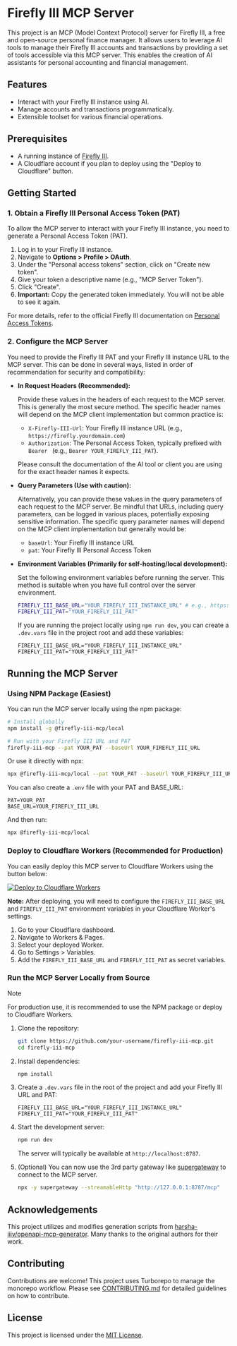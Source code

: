 # Firefly III MCP Server

This project is an MCP (Model Context Protocol) server for Firefly III, a free and open-source personal finance manager. It allows users to leverage AI tools to manage their Firefly III accounts and transactions by providing a set of tools accessible via this MCP server. This enables the creation of AI assistants for personal accounting and financial management.

## Features

*   Interact with your Firefly III instance using AI.
*   Manage accounts and transactions programmatically.
*   Extensible toolset for various financial operations.

## Prerequisites

*   A running instance of [Firefly III](https://www.firefly-iii.org/).
*   A Cloudflare account if you plan to deploy using the "Deploy to Cloudflare" button.

## Getting Started

### 1. Obtain a Firefly III Personal Access Token (PAT)

To allow the MCP server to interact with your Firefly III instance, you need to generate a Personal Access Token (PAT).

1.  Log in to your Firefly III instance.
2.  Navigate to **Options > Profile > OAuth**.
3.  Under the "Personal access tokens" section, click on "Create new token".
4.  Give your token a descriptive name (e.g., "MCP Server Token").
5.  Click "Create".
6.  **Important:** Copy the generated token immediately. You will not be able to see it again.

For more details, refer to the official Firefly III documentation on [Personal Access Tokens](https://docs.firefly-iii.org/how-to/firefly-iii/features/api/).

### 2. Configure the MCP Server

You need to provide the Firefly III PAT and your Firefly III instance URL to the MCP server. This can be done in several ways, listed in order of recommendation for security and compatibility:

*   **In Request Headers (Recommended):**

    Provide these values in the headers of each request to the MCP server. This is generally the most secure method. The specific header names will depend on the MCP client implementation but common practice is:
    *   `X-Firefly-III-Url`: Your Firefly III instance URL (e.g., `https://firefly.yourdomain.com`)
    *   `Authorization`: The Personal Access Token, typically prefixed with `Bearer ` (e.g., `Bearer YOUR_FIREFLY_III_PAT`).

    Please consult the documentation of the AI tool or client you are using for the exact header names it expects.

*   **Query Parameters (Use with caution):**

    Alternatively, you can provide these values in the query parameters of each request to the MCP server. Be mindful that URLs, including query parameters, can be logged in various places, potentially exposing sensitive information.
    The specific query parameter names will depend on the MCP client implementation but generally would be:
    *   `baseUrl`: Your Firefly III instance URL
    *   `pat`: Your Firefly III Personal Access Token

*   **Environment Variables (Primarily for self-hosting/local development):**

    Set the following environment variables before running the server. This method is suitable when you have full control over the server environment.

    ```bash
    FIREFLY_III_BASE_URL="YOUR_FIREFLY_III_INSTANCE_URL" # e.g., https://firefly.yourdomain.com
    FIREFLY_III_PAT="YOUR_FIREFLY_III_PAT"
    ```

    If you are running the project locally using `npm run dev`, you can create a `.dev.vars` file in the project root and add these variables:

    ```
    FIREFLY_III_BASE_URL="YOUR_FIREFLY_III_INSTANCE_URL"
    FIREFLY_III_PAT="YOUR_FIREFLY_III_PAT"
    ```

## Running the MCP Server

### Using NPM Package (Easiest)

You can run the MCP server locally using the npm package:

```bash
# Install globally
npm install -g @firefly-iii-mcp/local

# Run with your Firefly III URL and PAT
firefly-iii-mcp --pat YOUR_PAT --baseUrl YOUR_FIREFLY_III_URL
```

Or use it directly with npx:

```bash
npx @firefly-iii-mcp/local --pat YOUR_PAT --baseUrl YOUR_FIREFLY_III_URL
```

You can also create a `.env` file with your PAT and BASE_URL:

```
PAT=YOUR_PAT
BASE_URL=YOUR_FIREFLY_III_URL
```

And then run:

```bash
npx @firefly-iii-mcp/local
```

### Deploy to Cloudflare Workers (Recommended for Production)

You can easily deploy this MCP server to Cloudflare Workers using the button below:

[![Deploy to Cloudflare Workers](https://deploy.workers.cloudflare.com/button)](https://deploy.workers.cloudflare.com/?url=https://github.com/etnperlong/firefly-iii-mcp)

**Note:** After deploying, you will need to configure the `FIREFLY_III_BASE_URL` and `FIREFLY_III_PAT` environment variables in your Cloudflare Worker's settings.

1.  Go to your Cloudflare dashboard.
2.  Navigate to Workers & Pages.
3.  Select your deployed Worker.
4.  Go to Settings > Variables.
5.  Add the `FIREFLY_III_BASE_URL` and `FIREFLY_III_PAT` as secret variables.

### Run the MCP Server Locally from Source

> [!NOTE]
> For production use, it is recommended to use the NPM package or deploy to Cloudflare Workers.

1.  Clone the repository:
    ```bash
    git clone https://github.com/your-username/firefly-iii-mcp.git
    cd firefly-iii-mcp
    ```
2.  Install dependencies:
    ```bash
    npm install
    ```
3.  Create a `.dev.vars` file in the root of the project and add your Firefly III URL and PAT:
    ```
    FIREFLY_III_BASE_URL="YOUR_FIREFLY_III_INSTANCE_URL"
    FIREFLY_III_PAT="YOUR_FIREFLY_III_PAT"
    ```
4.  Start the development server:
    ```bash
    npm run dev
    ```
    The server will typically be available at `http://localhost:8787`.

5. (Optional) You can now use the 3rd party gateway like [supergateway](https://github.com/supergateway/supergateway) to connect to the MCP server.
    ```bash
    npx -y supergateway --streamableHttp "http://127.0.0.1:8787/mcp"
    ```

## Acknowledgements

This project utilizes and modifies generation scripts from [harsha-iiiv/openapi-mcp-generator](https://github.com/harsha-iiiv/openapi-mcp-generator). Many thanks to the original authors for their work.

## Contributing

Contributions are welcome! This project uses Turborepo to manage the monorepo workflow. Please see [CONTRIBUTING.md](CONTRIBUTING.md) for detailed guidelines on how to contribute.

## License

This project is licensed under the [MIT License](LICENSE).
